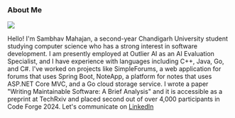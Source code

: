 ### About Me
![](https://komarev.com/ghpvc/?username=sambhavmahajan)

Hello! I'm Sambhav Mahajan, a second-year Chandigarh University student studying computer science who has a strong interest in software development. I am presently employed at Outlier AI as an AI Evaluation Specialist, and I have experience with languages including C++, Java, Go, and C#. I've worked on projects like SimpleForums, a web application for forums that uses Spring Boot, NoteApp, a platform for notes that uses ASP.NET Core MVC, and a Go cloud storage service. I wrote a paper "Writing Maintainable Software: A Brief Analysis" and it is accessible as a preprint at TechRxiv and placed second out of over 4,000 participants in Code Forge 2024. Let's communicate on [LinkedIn](https://www.linkedin.com/in/sambhavmahajan)
